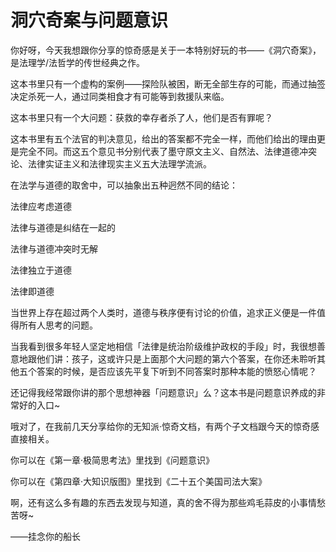 # 洞穴奇案与问题意识

你好呀，今天我想跟你分享的惊奇感是关于一本特别好玩的书——《洞穴奇案》，是法理学/法哲学的传世经典之作。

这本书里只有一个虚构的案例——探险队被困，断无全部生存的可能，而通过抽签决定杀死一人，通过同类相食才有可能等到救援队来临。

这本书里只有一个大问题：获救的幸存者杀了人，他们是否有罪呢？

这本书里有五个法官的判决意见，给出的答案都不完全一样，而他们给出的理由更是完全不同。而这五个意见书分别代表了墨守原文主义、自然法、法律道德冲突论、法律实证主义和法律现实主义五大法理学流派。

在法学与道德的取舍中，可以抽象出五种迥然不同的结论：

法律应考虑道德

法律与道德是纠结在一起的

法律与道德冲突时无解

法律独立于道德

法律即道德

当世界上存在超过两个人类时，道德与秩序便有讨论的价值，追求正义便是一件值得所有人思考的问题。

当我看到很多年轻人坚定地相信「法律是统治阶级维护政权的手段」时，我很想善意地跟他们讲：孩子，这或许只是上面那个大问题的第六个答案，在你还未聆听其他五个答案的时候，是否应该先平复下听到不同答案时那种本能的愤怒心情呢？

还记得我经常跟你讲的那个思想神器「问题意识」么？这本书是问题意识养成的非常好的入口~

哦对了，在我前几天分享给你的无知派·惊奇文档，有两个子文档跟今天的惊奇感直接相关。

你可以在《第一章·极简思考法》里找到《问题意识》

你可以在《第四章·大知识版图》里找到《二十五个美国司法大案》

啊，还有这么多有趣的东西去发现与知道，真的舍不得为那些鸡毛蒜皮的小事情愁苦呀~

——挂念你的船长